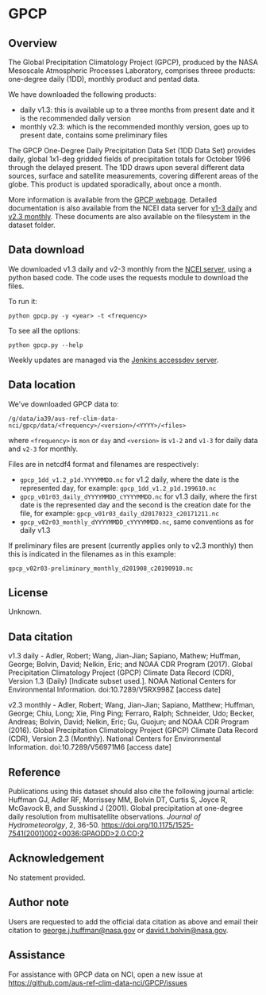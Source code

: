 # GPCP

## Overview

The Global Precipitation Climatology Project (GPCP),
produced by the NASA Mesoscale Atmospheric Processes Laboratory,
comprises threee products: one-degree daily (1DD), monthly product and pentad data.

We have downloaded the following products:
- daily v1.3: this is available up to a three months from present date and it is the recommended daily version
- monthly v2.3: which is the recommended monthly version, goes up to present date, contains some preliminary files

The GPCP One-Degree Daily Precipitation Data Set (1DD Data Set) provides daily,
global 1x1-deg gridded fields of precipitation totals for October 1996 through the delayed present.
The 1DD draws upon several different data sources, surface and satellite measurements, covering different areas of the globe.
This product is updated sporadically, about once a month.

More information is available from the [GPCP webpage](https://precip.gsfc.nasa.gov).
Detailed documentation is also available from the NCEI data server for
[v1-3 daily](https://www.ncei.noaa.gov/data/global-precipitation-climatology-project-gpcp-daily/doc/) and
[v2.3 monthly](https://www.ncei.noaa.gov/data/global-precipitation-climatology-project-gpcp-monthly/doc/).
These documents are also available on the filesystem in the dataset folder.

## Data download

We downloaded v1.3 daily and v2-3 monthly from the
[NCEI server](https://www.ncei.noaa.gov/data/global-precipitation-climatology-project-gpcp-daily/access/), using a python based code.
The code uses the requests module to download the files.

To run it:
```
python gpcp.py -y <year> -t <frequency>
```
To see all the options:
```
python gpcp.py --help
```

Weekly updates are managed via the [Jenkins accessdev server](https://accessdev.nci.org.au/jenkins/job/aus-ref-clim-data-nci/job/GPCC/).


## Data location

We've downloaded GPCP data to:

```
/g/data/ia39/aus-ref-clim-data-nci/gpcp/data/<frequency>/<version>/<YYYY>/<files>
```
where `<frequency>` is `mon` or `day` and
`<version>` is `v1-2` and `v1-3` for daily data and `v2-3` for monthly.

Files are in netcdf4 format and filenames are respectively:
- `gpcp_1dd_v1.2_p1d.YYYYMMDD.nc` for v1.2 daily,
  where the date is the represented day,
  for example: `gpcp_1dd_v1.2_p1d.199610.nc`
- `gpcp_v01r03_daily_dYYYYMMDD_cYYYYMMDD.nc` for v1.3 daily,
  where the first date is the represented day and the second is the creation date for the file,
  for example: `gpcp_v01r03_daily_d20170323_c20171211.nc`
- `gpcp_v02r03_monthly_dYYYYMMDD_cYYYYMMDD.nc`, same conventions as for daily v1.3

If preliminary files are present (currently applies only to v2.3 monthly)
then this is indicated in the filenames as in this example:
```
gpcp_v02r03-preliminary_monthly_d201908_c20190910.nc
```

## License

Unknown.

## Data citation

v1.3 daily - Adler, Robert; Wang, Jian-Jian; Sapiano, Mathew; Huffman, George; Bolvin, David; Nelkin, Eric; and NOAA CDR Program (2017). Global Precipitation Climatology Project (GPCP) Climate Data Record (CDR), Version 1.3 (Daily) [Indicate subset used.]. NOAA National Centers for Environmental Information. doi:10.7289/V5RX998Z [access date]

v2.3 monthly - Adler, Robert; Wang, Jian-Jian; Sapiano, Matthew; Huffman, George; Chiu, Long; Xie, Ping Ping; Ferraro, Ralph; Schneider, Udo; Becker, Andreas; Bolvin, David; Nelkin, Eric; Gu, Guojun; and NOAA CDR Program (2016). Global Precipitation Climatology Project (GPCP) Climate Data Record (CDR), Version 2.3 (Monthly). National Centers for Environmental Information. doi:10.7289/V56971M6 [access date]

## Reference

Publications using this dataset should also cite the following journal article: 
Huffman GJ, Adler RF, Morrissey MM, Bolvin DT, Curtis S, Joyce R, McGavock B, and Susskind J (2001).
Global precipitation at one-degree daily resolution from multisatellite observations.
*Journal of Hydrometeorolgy*, 2, 36-50.
[https://doi.org/10.1175/1525-7541(2001)002<0036:GPAODD>2.0.CO;2](https://doi.org/10.1175/1525-7541(2001)002<0036:GPAODD>2.0.CO;2)

## Acknowledgement

No statement provided.

## Author note

Users are requested to add the official data citation as above and email their citation to
george.j.huffman@nasa.gov or david.t.bolvin@nasa.gov.

## Assistance

For assistance with GPCP data on NCI, open a new issue at https://github.com/aus-ref-clim-data-nci/GPCP/issues
